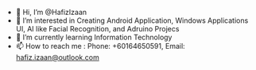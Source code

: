 - 👋 Hi, I’m @HafizIzaan
- 👀 I’m interested in Creating Android Application, Windows Applications UI, AI like Facial Recognition, and Adruino Projecs
- 🌱 I’m currently learning Information Technology
- 📫 How to reach me : Phone: +60164650591, Email: hafiz.izaan@outlook.com


